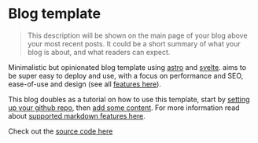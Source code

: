 # Blog template

> This description will be shown on the main page of your blog above your most recent posts. It could be a short summary of what your blog is about, and what readers can expect.

Minimalistic but opinionated blog template using [astro](https://astro.build/) and [svelte](https://svelte.dev/). aims to be super easy to deploy and use, with a focus on performance and SEO, ease-of-use and design (see all [features here](posts/features)).

This blog doubles as a tutorial on how to use this template, start by [setting up your github repo](posts/how-to-use), then [add some content](posts/adding-content). For more information read about [supported markdown features here](posts/markdown-style-guide).

Check out the [source code here](https://github.com/flo-bit/blog-template)
